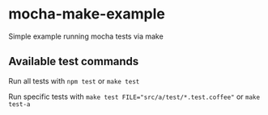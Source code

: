 mocha-make-example
==================

Simple example running mocha tests via make

## Available test commands

Run all tests with ```npm test``` or ```make test```

Run specific tests with ```make test FILE="src/a/test/*.test.coffee"``` or ```make test-a```
